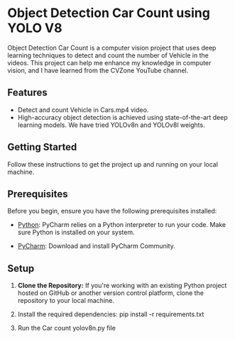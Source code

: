 # Object Detection Car Count using YOLO V8

Object Detection Car Count is a computer vision project that uses deep learning techniques to detect and count the number of Vehicle in the videos. This project can help me enhance my knowledge in computer vision, and I have learned from the CVZone YouTube channel.

## Features

- Detect and count Vehicle in Cars.mp4 video.
- High-accuracy object detection is achieved using state-of-the-art deep learning models. We have tried YOLOv8n and YOLOv8l weights.

## Getting Started

Follow these instructions to get the project up and running on your local machine.


## Prerequisites

Before you begin, ensure you have the following prerequisites installed:

- [Python](https://www.python.org/downloads/): PyCharm relies on a Python interpreter to run your code. Make sure Python is installed on your system.

- [PyCharm](https://www.jetbrains.com/pycharm/download/): Download and install PyCharm Community.
  
## Setup

1. **Clone the Repository:** If you're working with an existing Python project hosted on GitHub or another version control platform, clone the repository to your local machine.

2. Install the required dependencies:
pip install -r requirements.txt

3. Run the Car count yolov8n.py file




